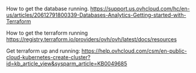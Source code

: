 How to get the database running.
https://support.us.ovhcloud.com/hc/en-us/articles/20612791800339-Databases-Analytics-Getting-started-with-Terraform

How to get the terraform running
https://registry.terraform.io/providers/ovh/ovh/latest/docs/resources

Get terraform up and running:
https://help.ovhcloud.com/csm/en-public-cloud-kubernetes-create-cluster?id=kb_article_view&sysparm_article=KB0049685

